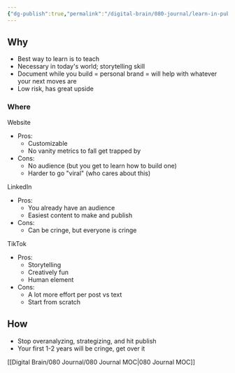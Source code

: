 ```yaml
---
{"dg-publish":true,"permalink":"/digital-brain/080-journal/learn-in-public/"}
---
```


## Why

- Best way to learn is to teach
- Necessary in today's world; storytelling skill
- Document while you build = personal brand = will help with whatever your next moves are
- Low risk, has great upside

### Where 

Website
- Pros:
	- Customizable
	- No vanity metrics to fall get trapped by
- Cons:
	- No audience (but you get to learn how to build one)
	- Harder to go "viral" (who cares about this)

LinkedIn
- Pros:
	- You already have an audience
	- Easiest content to make and publish
- Cons:
	- Can be cringe, but everyone is cringe

TikTok
- Pros:
	- Storytelling
	- Creatively fun
	- Human element
- Cons:
	- A lot more effort per post vs text
	-  Start from scratch

## How
- Stop overanalyzing, strategizing, and hit publish
- Your first 1-2 years will be cringe, get over it

[[Digital Brain/080 Journal/080 Journal MOC\|080 Journal MOC]]